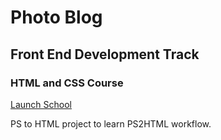 # Photo Blog
## Front End Development Track
### HTML and CSS Course
[Launch School](http://launchschool.com/)

PS to HTML project to learn PS2HTML workflow.
